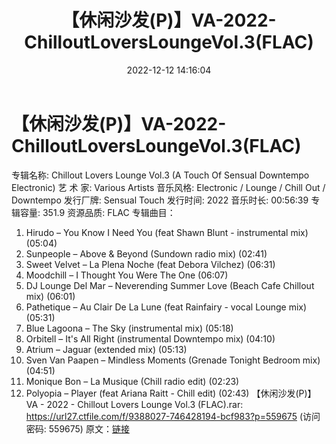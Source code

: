 ﻿---
title: 【休闲沙发(P)】VA-2022-ChilloutLoversLoungeVol.3(FLAC)
date: 2022-12-12 14:16:04
categories: 古典音乐、新世纪、纯音雅乐
tags: 纯音雅乐
---
# 【休闲沙发(P)】VA-2022-ChilloutLoversLoungeVol.3(FLAC)

专辑名称: Chillout Lovers Lounge Vol.3 (A Touch Of Sensual
Downtempo Electronic)
艺 术 家: Various Artists
音乐风格: Electronic / Lounge / Chill Out / Downtempo
发行厂牌: Sensual Touch
发行时间: 2022
音乐时长: 00:56:39
专辑容量: 351.9
资源品质: FLAC
专辑曲目：
01. Hirudo – You Know I Need You (feat Shawn Blunt -
instrumental mix) (05:04)
02. Sunpeople – Above & Beyond (Sundown radio mix)
(02:41)
03. Sweet Velvet – La Plena Noche (feat Debora Vilchez)
(06:31)
04. Moodchill – I Thought You Were The One (06:07)
05. DJ Lounge Del Mar – Neverending Summer Love (Beach Cafe
Chillout mix) (06:01)
06. Pathetique – Au Clair De La Lune (feat Rainfairy - vocal
Lounge mix) (05:31)
07. Blue Lagoona – The Sky (instrumental mix) (05:18)
08. Orbitell – It's All Right (instrumental Downtempo mix)
(04:10)
09. Atrium – Jaguar (extended mix) (05:13)
10. Sven Van Paapen – Mindless Moments (Grenade Tonight
Bedroom mix) (04:51)
11. Monique Bon – La Musique (Chill radio edit) (02:23)
12. Polyopia – Player (feat Ariana Raitt - Chill edit)
(02:43)
【休闲沙发(P)】VA - 2022 - Chillout Lovers
Lounge Vol.3 (FLAC).rar: https://url27.ctfile.com/f/9388027-746428194-bcf983?p=559675
(访问密码: 559675)
原文：[链接](https://blog.sina.com.cn/s/blog_1647c7e76010310ko.html)